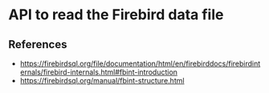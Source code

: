 # API to read the Firebird data file

## References

- https://firebirdsql.org/file/documentation/html/en/firebirddocs/firebirdinternals/firebird-internals.html#fbint-introduction
- https://firebirdsql.org/manual/fbint-structure.html
